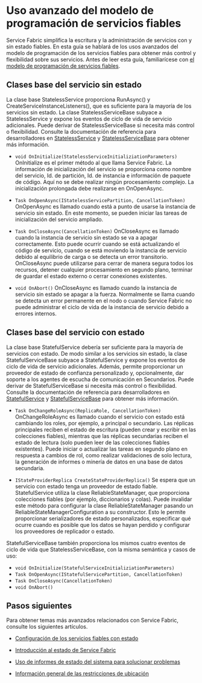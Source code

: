 <properties
   pageTitle="Uso avanzado del modelo de programación de servicios fiables"
   description="Obtenga información sobre el uso avanzado del modelo de programación del servicio fiable de Service Fabric para obtener una mayor flexibilidad en los servicios."
   services="Service-Fabric"
   documentationCenter=".net"
   authors="jessebenson"
   manager="timlt"
   editor="masnider"/>

<tags
   ms.service="Service-Fabric"
   ms.devlang="dotnet"
   ms.topic="article"
   ms.tgt_pltfrm="NA"
   ms.workload="NA"
   ms.date="11/17/2015"
   ms.author="jesseb"/>

# Uso avanzado del modelo de programación de servicios fiables
Service Fabric simplifica la escritura y la administración de servicios con y sin estado fiables. En esta guía se hablará de los usos avanzados del modelo de programación de los servicios fiables para obtener más control y flexibilidad sobre sus servicios. Antes de leer esta guía, familiarícese con [el modelo de programación de servicios fiables](service-fabric-reliable-services-introduction.md).

## Clases base del servicio sin estado
La clase base StatelessService proporciona RunAsync() y CreateServiceInstanceListeners(), que es suficiente para la mayoría de los servicios sin estado. La clase StatelessServiceBase subyace a StatelessService y expone los eventos de ciclo de vida de servicio adicionales. Puede derivar de StatelessServiceBase si necesita más control o flexibilidad. Consulte la documentación de referencia para desarrolladores en [StatelessService](https://msdn.microsoft.com/library/azure/microsoft.servicefabric.services.statelessservice.aspx) y [StatelessServiceBase](https://msdn.microsoft.com/library/azure/microsoft.servicefabric.services.statelessservicebase.aspx) para obtener más información.

- `void OnInitialize(StatelessServiceInitializiationParameters)` OnInitialize es el primer método al que llama Service Fabric. La información de inicialización del servicio se proporciona como nombre del servicio, Id. de partición, Id. de instancia e información de paquete de código. Aquí no se debe realizar ningún procesamiento complejo. La inicialización prolongada debe realizarse en OnOpenAsync.

- `Task OnOpenAsync(IStatelessServicePartition, CancellationToken)` OnOpenAsync es llamado cuando está a punto de usarse la instancia de servicio sin estado. En este momento, se pueden iniciar las tareas de inicialización del servicio ampliado.

- `Task OnCloseAsync(CancellationToken)` OnCloseAsync es llamado cuando la instancia de servicio sin estado se va a apagar correctamente. Esto puede ocurrir cuando se está actualizando el código de servicio, cuando se está moviendo la instancia de servicio debido al equilibrio de carga o se detecta un error transitorio. OnCloseAsync puede utilizarse para cerrar de manera segura todos los recursos, detener cualquier procesamiento en segundo plano, terminar de guardar el estado externo o cerrar conexiones existentes.

- `void OnAbort()` OnCloseAsync es llamado cuando la instancia de servicio sin estado se apagar a la fuerza. Normalmente se llama cuando se detecta un error permanente en el nodo o cuando Service Fabric no puede administrar el ciclo de vida de la instancia de servicio debido a errores internos.

## Clases base del servicio con estado
La clase base StatefulService debería ser suficiente para la mayoría de servicios con estado. De modo similar a los servicios sin estado, la clase StatefulServiceBase subyace a StatefulService y expone los eventos de ciclo de vida de servicio adicionales. Además, permite proporcionar un proveedor de estado de confianza personalizado y, opcionalmente, dar soporte a los agentes de escucha de comunicación en Secundarios. Puede derivar de StatefulServiceBase si necesita más control o flexibilidad. Consulte la documentación de referencia para desarrolladores en [StatefulService](https://msdn.microsoft.com/library/azure/microsoft.servicefabric.services.statefulservice.aspx) y [StatefulServiceBase](https://msdn.microsoft.com/library/azure/microsoft.servicefabric.services.statefulservicebase.aspx) para obtener más información.

- `Task OnChangeRoleAsync(ReplicaRole, CancellationToken)` OnChangeRoleAsync es llamado cuando el servicio con estado está cambiando los roles, por ejemplo, a principal o secundario. Las réplicas principales reciben el estado de escritura (pueden crear y escribir en las colecciones fiables), mientras que las réplicas secundarias reciben el estado de lectura (solo pueden leer de las colecciones fiables existentes). Puede iniciar o actualizar las tareas en segundo plano en respuesta a cambios de rol, como realizar validaciones de solo lectura, la generación de informes o minería de datos en una base de datos secundaria.

- `IStateProviderReplica CreateStateProviderReplica()` Se espera que un servicio con estado tenga un proveedor de estado fiable. StatefulService utiliza la clase ReliableStateManager, que proporciona colecciones fiables (por ejemplo, diccionarios y colas). Puede invalidar este método para configurar la clase ReliableStateManager pasando un ReliableStateManagerConfiguration a su constructor. Esto le permite proporcionar serializadores de estado personalizados, especificar qué ocurre cuando es posible que los datos se hayan perdido y configurar los proveedores de replicador o estado.

StatefulServiceBase también proporciona los mismos cuatro eventos de ciclo de vida que StatelessServiceBase, con la misma semántica y casos de uso:

- `void OnInitialize(StatefulServiceInitializiationParameters)`
- `Task OnOpenAsync(IStatefulServicePartition, CancellationToken)`
- `Task OnCloseAsync(CancellationToken)`
- `void OnAbort()`

## Pasos siguientes
Para obtener temas más avanzados relacionados con Service Fabric, consulte los siguientes artículos.

- [Configuración de los servicios fiables con estado](service-fabric-reliable-services-configuration.md)

- [Introducción al estado de Service Fabric](service-fabric-health-introduction.md)

- [Uso de informes de estado del sistema para solucionar problemas](service-fabric-understand-and-troubleshoot-with-system-health-reports.md)

- [Información general de las restricciones de ubicación](service-fabric-placement-constraint.md)

<!---HONumber=AcomDC_1125_2015-->